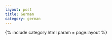 ```yaml
---
layout: post
title: German
category: german
---
```


{% include category.html param = page.layout %}
